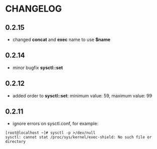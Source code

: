 # CHANGELOG

## 0.2.15

* changed **concat** and **exec** name to use **$name**

## 0.2.14

*  minor bugfix **sysctl::set**

## 0.2.12

*  added order to **sysctl::set**: minimum value: 59, maximum value: 99

## 0.2.11

* ignore errors on sysctl.conf, for example:

```
[root@localhost ~]# sysctl -p >/dev/null
sysctl: cannot stat /proc/sys/kernel/exec-shield: No such file or directory
```
